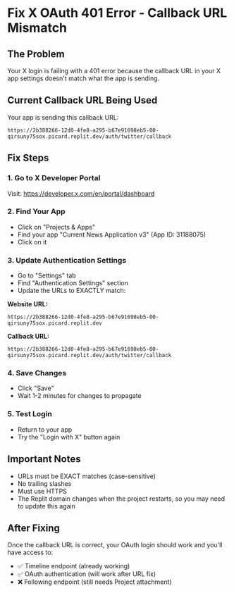 # Fix X OAuth 401 Error - Callback URL Mismatch

## The Problem
Your X login is failing with a 401 error because the callback URL in your X app settings doesn't match what the app is sending.

## Current Callback URL Being Used
Your app is sending this callback URL:
```
https://2b388266-12d0-4fe8-a295-b67e91698eb5-00-qirsuny75sox.picard.replit.dev/auth/twitter/callback
```

## Fix Steps

### 1. Go to X Developer Portal
Visit: https://developer.x.com/en/portal/dashboard

### 2. Find Your App
- Click on "Projects & Apps"
- Find your app "Current News Application v3" (App ID: 31188075)
- Click on it

### 3. Update Authentication Settings
- Go to "Settings" tab
- Find "Authentication Settings" section
- Update the URLs to EXACTLY match:

**Website URL:**
```
https://2b388266-12d0-4fe8-a295-b67e91698eb5-00-qirsuny75sox.picard.replit.dev
```

**Callback URL:**
```
https://2b388266-12d0-4fe8-a295-b67e91698eb5-00-qirsuny75sox.picard.replit.dev/auth/twitter/callback
```

### 4. Save Changes
- Click "Save" 
- Wait 1-2 minutes for changes to propagate

### 5. Test Login
- Return to your app
- Try the "Login with X" button again

## Important Notes
- URLs must be EXACT matches (case-sensitive)
- No trailing slashes
- Must use HTTPS
- The Replit domain changes when the project restarts, so you may need to update this again

## After Fixing
Once the callback URL is correct, your OAuth login should work and you'll have access to:
- ✅ Timeline endpoint (already working)
- ✅ OAuth authentication (will work after URL fix)
- ❌ Following endpoint (still needs Project attachment)